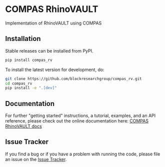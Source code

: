 # COMPAS RhinoVAULT

Implementation of RhinoVAULT using COMPAS

## Installation

Stable releases can be installed from PyPI.

```bash
pip install compas_rv
```

To install the latest version for development, do:

```bash
git clone https://github.com/blockresearchgroup/compas_rv.git
cd compas_rv
pip install -e ".[dev]"
```

## Documentation

For further "getting started" instructions, a tutorial, examples, and an API reference,
please check out the online documentation here: [COMPAS RhinoVAULT docs](https://blockresearchgroup.github.io/compas_rv)

## Issue Tracker

If you find a bug or if you have a problem with running the code, please file an issue on the [Issue Tracker](https://github.com/blockresearchgroup/compas_rv/issues).

